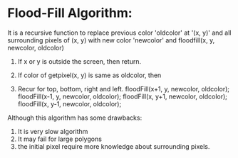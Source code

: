 # Flood-Fill Algorithm:

It is a recursive function to replace previous color 'oldcolor' at  '(x, y)' and all  surrounding pixels of (x, y) with new color 'newcolor' and
floodfill(x, y, newcolor, oldcolor)

1) If x or y is outside the screen, then
   return.
   
2) If color of getpixel(x, y) is same as
   oldcolor, then 
   
3) Recur for top, bottom, right and left.
    floodFill(x+1, y, newcolor, oldcolor);
    floodFill(x-1, y, newcolor, oldcolor);
    floodFill(x, y+1, newcolor, oldcolor);
    floodFill(x, y-1, newcolor, oldcolor); 

Although this algorithm has some drawbacks:
1. It is very slow algorithm
2. It may fail for large polygons
3. the initial pixel require more knowledge about surrounding pixels.
